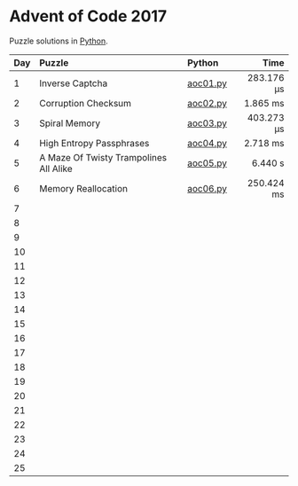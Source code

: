 # Advent of Code 2017

Puzzle solutions in [Python](https://www.python.org/).

| Day  | Puzzle                                 | Python                                                         |       Time |
| :--- | :------------------------------------- | :------------------------------------------------------------- | ---------: |
| 1    | Inverse Captcha                        | [aoc01.py](01_inverse_captcha/aoc01.py)                        | 283.176 μs |
| 2    | Corruption Checksum                    | [aoc02.py](02_corruption_checksum/aoc02.py)                    |   1.865 ms |
| 3    | Spiral Memory                          | [aoc03.py](03_spiral_memory/aoc03.py)                          | 403.273 μs |
| 4    | High Entropy Passphrases               | [aoc04.py](04_high_entropy_passphrases/aoc04.py)               |   2.718 ms |
| 5    | A Maze Of Twisty Trampolines All Alike | [aoc05.py](05_a_maze_of_twisty_trampolines_all_alike/aoc05.py) |    6.440 s |
| 6    | Memory Reallocation                    | [aoc06.py](06_memory_reallocation/aoc06.py)                    | 250.424 ms |
| 7    |                                        |                                                                |            |
| 8    |                                        |                                                                |            |
| 9    |                                        |                                                                |            |
| 10   |                                        |                                                                |            |
| 11   |                                        |                                                                |            |
| 12   |                                        |                                                                |            |
| 13   |                                        |                                                                |            |
| 14   |                                        |                                                                |            |
| 15   |                                        |                                                                |            |
| 16   |                                        |                                                                |            |
| 17   |                                        |                                                                |            |
| 18   |                                        |                                                                |            |
| 19   |                                        |                                                                |            |
| 20   |                                        |                                                                |            |
| 21   |                                        |                                                                |            |
| 22   |                                        |                                                                |            |
| 23   |                                        |                                                                |            |
| 24   |                                        |                                                                |            |
| 25   |                                        |                                                                |            |
